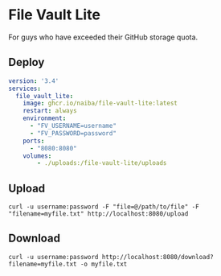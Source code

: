 # File Vault Lite

For guys who have exceeded their GitHub storage quota.

## Deploy

```yaml
version: '3.4'
services:
  file_vault_lite:
    image: ghcr.io/naiba/file-vault-lite:latest
    restart: always
    environment:
      - "FV_USERNAME=username"
      - "FV_PASSWORD=password"
    ports:
      - "8080:8080"
    volumes:
        - ./uploads:/file-vault-lite/uploads
```

## Upload

```shell
curl -u username:password -F "file=@/path/to/file" -F "filename=myfile.txt" http://localhost:8080/upload
```

## Download

```shell
curl -u username:password http://localhost:8080/download?filename=myfile.txt -o myfile.txt
```
